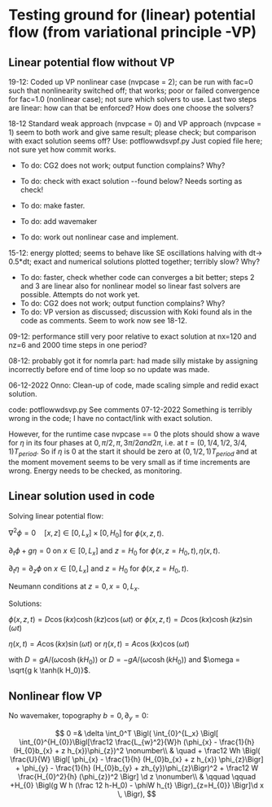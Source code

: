# Testing ground for (linear) potential flow (from variational principle -VP)

## Linear potential flow without VP

19-12: Coded up VP nonlinear case (nvpcase = 2); can be run with fac=0 such that nonlinearity switched off; that works; poor or failed convergence for fac=1.0 (nonlinear case); not sure which solvers to use. Last two steps are linear: how can that be enforced? How does one choose the solvers?
 

18-12 Standard weak approach (nvpcase = 0) and VP approach (nvpcase = 1) seem to both work and give same result; please check; but comparison with exact solution seems off? Use: potflowwdsvpf.py
Just copied file here; not sure yet how commit works. 
- To do: CG2 does not work; output function complains? Why?
- To do: check with exact solution --found below? Needs sorting as check!
- To do: make faster.

- To do: add wavemaker
- To do: work out nonlinear case and implement.

15-12: energy plotted; seems to behave like SE oscillations halving with dt-> 0.5*dt; exact and numerical solutions plotted together; terribly slow? Why?
- To do: faster, check whether code can converges a bit better; steps 2 and 3 are linear also for nonlinear model so linear fast solvers are possible.
Attempts do not work yet.
- To do: CG2 does not work; output function complains? Why?
- To do: VP version as discussed; discussion with Koki found als in the code as comments. Seem to work now see 18-12.

09-12: performance still very poor relative to exact solution at nx=120 and nz=6 and 2000 time steps in one period?

08-12: probably got it for nomrla part: had made silly mistake by assigning incorrectly before end of time loop so no update was made.

06-12-2022 Onno: Clean-up of code, made scaling simple and redid exact solution.

code: potflowwdsvp.py
See comments 07-12-2022
Something is terribly wrong in the code; I have no contact/link with exact solution.

However, for the runtime case nvpcase == 0 the plots should show a wave for $\eta$ in its four phases at $0, \pi/2, \pi, 3\pi/2 and 2\pi$, i.e. at $t=(0,1/4,1/2,3/4,1) T_{period}$. So if $\eta$ is 0 at the start it should be zero at $(0,1/2,1)T_{period}$ and at the moment movement seems to be very small as if time increments are wrong. Energy needs to be checked, as monitoring.

## Linear solution used in code

Solving linear potential flow:

$\nabla^2 \phi=0\quad[x,z]\in[0,L_x]\times[0,H_0]$ for $\phi(x,z,t)$.

$\partial_t\phi+g \eta = 0$ on $x\in[0,L_x]$ and $z=H_0$ for $\phi(x,z=H_0,t),\eta(x,t)$.

$\partial_t \eta = \partial_z\phi$ on $x\in[0,L_x]$ and $z=H_0$ for $\phi(x,z=H_0,t)$.

Neumann conditions at $z=0,x=0,L_x$.

Solutions:

$\phi(x,z,t) = D \cos(k x)\cosh(k z)\cos(\omega t)$ or $\phi(x,z,t) = D \cos(k x)\cosh(k z)\sin(\omega t)$ 

$\eta(x,t) = A \cos(k x) \sin(\omega t)$ or $\eta(x,t) = A \cos(k x) \cos(\omega t)$

with $D = g A/(\omega\cosh(k H_0))$ or $D = -g A/(\omega\cosh(k H_0))$ and $\omega = \sqrt{g k \tanh(k H_0)}$.

## Nonlinear flow VP

No wavemaker, topography $b=0, \partial_y =0$:

$$
    0 =& \delta \int_0^T \Bigl( \int_{0}^{L_x}
    \Bigl[ \int_{0}^{H_{0}}\Bigl[\frac12 \frac{L_{w}^2}{W}h (\phi_{x} - \frac{1}{h} (H_{0}b_{x} + z h_{x})\phi_{z})^2  \nonumber\\
    & \quad + \frac12 Wh \Bigl( \frac{U}{W} \Bigl[ \phi_{x} - \frac{1}{h} (H_{0}b_{x} + z h_{x}) \phi_{z}\Bigr] + \phi_{y} - \frac{1}{h} (H_{0}b_{y} + zh_{y})\phi_{z}\Bigr)^2 + \frac12 W \frac{H_{0}^2}{h} (\phi_{z})^2 \Bigr] \d z \nonumber\\
    & \qquad \qquad +H_{0} \Bigl(g W h (\frac 12 h-H_0) - \phiW h_{t} \Bigr)_{z=H_{0}} \Bigr]\d x \,
    \Bigr),
$$
